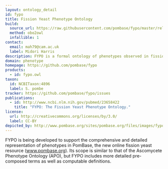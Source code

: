 ```yaml
---
layout: ontology_detail
id: fypo
title: Fission Yeast Phenotype Ontology
build:
  source_url: https://raw.githubusercontent.com/pombase/fypo/master/release/fypo.owl
  method: obo2owl
  infallible: 1
contact:
  email: mah79@cam.ac.uk
  label: Midori Harris
description: FYPO is a formal ontology of phenotypes observed in fission yeast.
domain: phenotype
homepage: https://github.com/pombase/fypo
products:
  - id: fypo.owl
taxon:
  id: NCBITaxon:4896
  label: S. pombe
tracker: https://github.com/pombase/fypo/issues
publications:
  - id: http://www.ncbi.nlm.nih.gov/pubmed/23658422
    title: "FYPO: The Fission Yeast Phenotype Ontology."
license:
  url: http://creativecommons.org/licenses/by/3.0/
  label: CC-BY
depicted_by: http://www.pombase.org/sites/pombase.org/files/images/fypo_logo_tiny.png
---
```


FYPO is being developed to support the comprehensive and detailed representation of phenotypes in PomBase, the new online fission yeast resource (www.pombase.org). Its scope is similar to that of the Ascomycete Phenotype Ontology (APO), but FYPO includes more detailed pre-composed terms as well as computable definitions.
